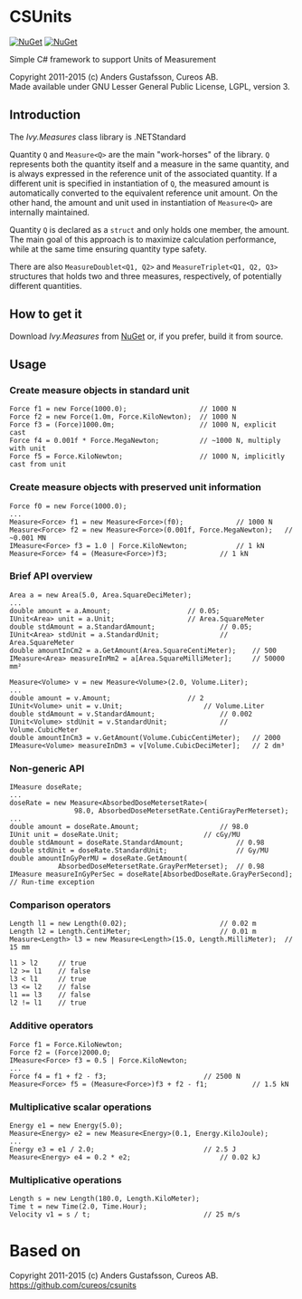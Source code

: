 # CSUnits
[![NuGet](https://img.shields.io/nuget/v/Ivy.Measures.svg)](https://www.nuget.org/packages/Ivy.Measures/)
[![NuGet](https://img.shields.io/nuget/dt/Ivy.Measures.svg)](https://www.nuget.org/packages/Ivy.Measures/)

Simple C# framework to support Units of Measurement

Copyright 2011-2015 (c) Anders Gustafsson, Cureos AB.  
Made available under GNU Lesser General Public License, LGPL, version 3.


## Introduction

The *Ivy.Measures* class library is .NETStandard

Quantity `Q` and `Measure<Q>` are the main "work-horses" of the library. `Q` represents both the quantity itself and a measure in the same quantity, and is always expressed in the reference unit of the associated quantity. If a different unit is specified in instantiation of `Q`, the measured amount is automatically converted to the equivalent reference unit amount. On the other hand, the amount and unit used in instantiation of `Measure<Q>` are internally maintained.

Quantity `Q` is declared as a `struct` and only holds one member, the amount. The main goal of this approach is to maximize calculation performance, while at the same time ensuring quantity type safety.

There are also `MeasureDoublet<Q1, Q2>` and `MeasureTriplet<Q1, Q2, Q3>` structures that holds two and three measures, respectively, of potentially different quantities.

## How to get it

Download *Ivy.Measures* from [NuGet](https://www.nuget.org/packages/Ivy.Measures/) or, if you prefer, build it from source.

## Usage

### Create measure objects in standard unit

    Force f1 = new Force(1000.0);                  // 1000 N
    Force f2 = new Force(1.0m, Force.KiloNewton);  // 1000 N
    Force f3 = (Force)1000.0m;                     // 1000 N, explicit cast
    Force f4 = 0.001f * Force.MegaNewton;          // ~1000 N, multiply with unit
    Force f5 = Force.KiloNewton;                   // 1000 N, implicitly cast from unit

### Create measure objects with preserved unit information

    Force f0 = new Force(1000.0);
	...
    Measure<Force> f1 = new Measure<Force>(f0);				// 1000 N
    Measure<Force> f2 = new Measure<Force>(0.001f, Force.MegaNewton);	// ~0.001 MN
    IMeasure<Force> f3 = 1.0 | Force.KiloNewton;			// 1 kN
    Measure<Force> f4 = (Measure<Force>)f3;				// 1 kN

### Brief API overview

	Area a = new Area(5.0, Area.SquareDeciMeter);
	...
	double amount = a.Amount;					// 0.05;
	IUnit<Area> unit = a.Unit;					// Area.SquareMeter
	double stdAmount = a.StandardAmount;				// 0.05;
	IUnit<Area> stdUnit = a.StandardUnit;				// Area.SquareMeter
	double amountInCm2 = a.GetAmount(Area.SquareCentiMeter);	// 500
	IMeasure<Area> measureInMm2 = a[Area.SquareMilliMeter];		// 50000 mm²
	
	Measure<Volume> v = new Measure<Volume>(2.0, Volume.Liter);
	...
	double amount = v.Amount;					// 2
	IUnit<Volume> unit = v.Unit;					// Volume.Liter
	double stdAmount = v.StandardAmount;				// 0.002
	IUnit<Volume> stdUnit = v.StandardUnit;				// Volume.CubicMeter
	double amountInCm3 = v.GetAmount(Volume.CubicCentiMeter);	// 2000
	IMeasure<Volume> measureInDm3 = v[Volume.CubicDeciMeter];	// 2 dm³

### Non-generic API

	IMeasure doseRate;
	...
	doseRate = new Measure<AbsorbedDoseMetersetRate>(
					98.0, AbsorbedDoseMetersetRate.CentiGrayPerMeterset);
	...
	double amount = doseRate.Amount;					// 98.0
	IUnit unit = doseRate.Unit;						// cGy/MU
	double stdAmount = doseRate.StandardAmount;				// 0.98
	double stdUnit = doseRate.StandardUnit;					// Gy/MU
	double amountInGyPerMU = doseRate.GetAmount(
				AbsorbedDoseMetersetRate.GrayPerMeterset);	// 0.98
	IMeasure measureInGyPerSec = doseRate[AbsorbedDoseRate.GrayPerSecond];	// Run-time exception
					
### Comparison operators

	Length l1 = new Length(0.02);						// 0.02 m
	Length l2 = Length.CentiMeter;						// 0.01 m
	Measure<Length> l3 = new Measure<Length>(15.0, Length.MilliMeter);	// 15 mm

	l1 > l2		// true
	l2 >= l1	// false
	l3 < l1		// true
	l3 <= l2	// false
	l1 == l3	// false
	l2 != l1	// true

### Additive operators

	Force f1 = Force.KiloNewton;
	Force f2 = (Force)2000.0;
	IMeasure<Force> f3 = 0.5 | Force.KiloNewton;
	...
	Force f4 = f1 + f2 - f3;						// 2500 N
	Measure<Force> f5 = (Measure<Force>)f3 + f2 - f1;			// 1.5 kN

### Multiplicative scalar operations

	Energy e1 = new Energy(5.0);
	Measure<Energy> e2 = new Measure<Energy>(0.1, Energy.KiloJoule);
	...
	Energy e3 = e1 / 2.0;							// 2.5 J
	Measure<Energy> e4 = 0.2 * e2;						// 0.02 kJ

### Multiplicative operations

	Length s = new Length(180.0, Length.KiloMeter);
	Time t = new Time(2.0, Time.Hour);
	Velocity v1 = s / t;							// 25 m/s


# Based on		
Copyright 2011-2015 (c) Anders Gustafsson, Cureos AB.  		
https://github.com/cureos/csunits		

